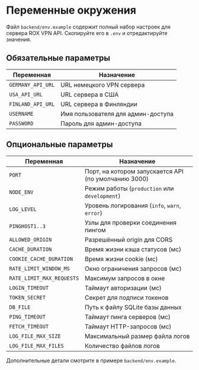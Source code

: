 # Переменные окружения

Файл `backend/env.example` содержит полный набор настроек для сервера ROX VPN API. Скопируйте его в `.env` и отредактируйте значения.

## Обязательные параметры

| Переменная | Назначение |
|------------|-----------|
| `GERMANY_API_URL` | URL немецкого VPN сервера |
| `USA_API_URL` | URL сервера в США |
| `FINLAND_API_URL` | URL сервера в Финляндии |
| `USERNAME` | Имя пользователя для админ-доступа |
| `PASSWORD` | Пароль для админ-доступа |

## Опциональные параметры

| Переменная | Назначение |
|------------|-----------|
| `PORT` | Порт, на котором запускается API (по умолчанию 3000) |
| `NODE_ENV` | Режим работы (`production` или `development`) |
| `LOG_LEVEL` | Уровень логирования (`info`, `warn`, `error`) |
| `PINGHOST1..3` | Узлы для проверки соединения пингом |
| `ALLOWED_ORIGIN` | Разрешённый origin для CORS |
| `CACHE_DURATION` | Время жизни кэша статусов (мс) |
| `COOKIE_CACHE_DURATION` | Время жизни cookie (мс) |
| `RATE_LIMIT_WINDOW_MS` | Окно ограничения запросов (мс) |
| `RATE_LIMIT_MAX_REQUESTS` | Максимум запросов в окне |
| `LOGIN_TIMEOUT` | Таймаут авторизации (мс) |
| `TOKEN_SECRET` | Секрет для подписи токенов |
| `DB_FILE` | Путь к файлу SQLite базы данных |
| `PING_TIMEOUT` | Таймаут пинга серверов (мс) |
| `FETCH_TIMEOUT` | Таймаут HTTP-запросов (мс) |
| `LOG_FILE_MAX_SIZE` | Максимальный размер файла логов |
| `LOG_FILE_MAX_FILES` | Количество файлов логов |

Дополнительные детали смотрите в примере `backend/env.example`.

